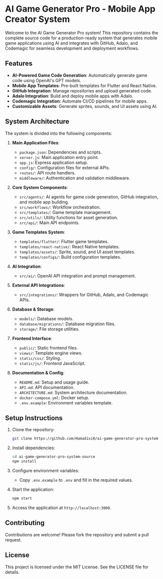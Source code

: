 # AI Game Generator Pro - Mobile App Creator System

Welcome to the AI Game Generator Pro system! This repository contains the complete source code for a production-ready system that generates mobile game applications using AI and integrates with GitHub, Adalo, and Codemagic for seamless development and deployment workflows.

## Features

- **AI-Powered Game Code Generation**: Automatically generate game code using OpenAI's GPT models.
- **Mobile App Templates**: Pre-built templates for Flutter and React Native.
- **GitHub Integration**: Manage repositories and upload generated code.
- **Adalo Integration**: Build and deploy mobile apps with Adalo.
- **Codemagic Integration**: Automate CI/CD pipelines for mobile apps.
- **Customizable Assets**: Generate sprites, sounds, and UI assets using AI.

## System Architecture

The system is divided into the following components:

1. **Main Application Files**:
   - `package.json`: Dependencies and scripts.
   - `server.js`: Main application entry point.
   - `app.js`: Express application setup.
   - `config/`: Configuration files for external APIs.
   - `routes/`: API route handlers.
   - `middleware/`: Authentication and validation middleware.

2. **Core System Components**:
   - `src/agents/`: AI agents for game code generation, GitHub integration, and mobile app building.
   - `src/workflows/`: Workflow orchestration.
   - `src/templates/`: Game template management.
   - `src/utils/`: Utility functions for asset generation.
   - `src/api/`: Main API endpoints.

3. **Game Templates System**:
   - `templates/flutter/`: Flutter game templates.
   - `templates/react-native/`: React Native templates.
   - `templates/assets/`: Sprite, sound, and UI asset templates.
   - `templates/configs/`: Build configuration templates.

4. **AI Integration**:
   - `src/ai/`: OpenAI API integration and prompt management.

5. **External API Integrations**:
   - `src/integrations/`: Wrappers for GitHub, Adalo, and Codemagic APIs.

6. **Database & Storage**:
   - `models/`: Database models.
   - `database/migrations/`: Database migration files.
   - `storage/`: File storage utilities.

7. **Frontend Interface**:
   - `public/`: Static frontend files.
   - `views/`: Template engine views.
   - `static/css/`: Styling.
   - `static/js/`: Frontend JavaScript.

8. **Documentation & Config**:
   - `README.md`: Setup and usage guide.
   - `API.md`: API documentation.
   - `ARCHITECTURE.md`: System architecture documentation.
   - `docker-compose.yml`: Docker setup.
   - `.env.example`: Environment variables template.

## Setup Instructions

1. Clone the repository:
   ```bash
   git clone https://github.com/Hamadixi0/ai-game-generator-pro-system-source.git
   ```

2. Install dependencies:
   ```bash
   cd ai-game-generator-pro-system-source
   npm install
   ```

3. Configure environment variables:
   - Copy `.env.example` to `.env` and fill in the required values.

4. Start the application:
   ```bash
   npm start
   ```

5. Access the application at `http://localhost:3000`.

## Contributing

Contributions are welcome! Please fork the repository and submit a pull request.

## License

This project is licensed under the MIT License. See the LICENSE file for details.